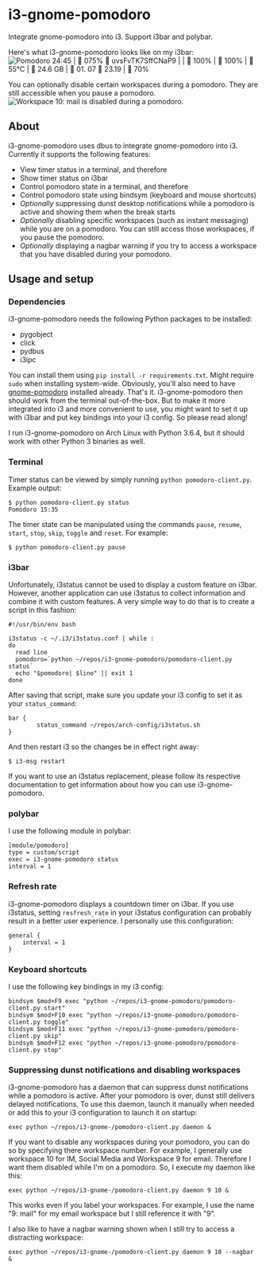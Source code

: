 # i3-gnome-pomodoro
Integrate gnome-pomodoro into i3. Support i3bar and polybar.

Here's what i3-gnome-pomodoro looks like on my i3bar:
![Pomodoro 24:45 |  075%    uvsFvTK7SffCNaP9 |  |    100% |    100% |    55°C |  24.6 GB |    01. 07    23.19 |  70%](screenshot.png?raw=true)

You can optionally disable certain workspaces during a pomodoro. They are still accessible when you pause a pomodoro.
![Workspace 10: mail is disabled during a pomodoro.](screenshot_nagbar.png)

## About
i3-gnome-pomodoro uses dbus to integrate gnome-pomodoro into i3. Currently it supports the following features:
- View timer status in a terminal, and therefore
- Show timer status on i3bar
- Control pomodoro state in a terminal, and therefore
- Control pomodoro state using bindsym (keyboard and mouse shortcuts)
- *Optionally* suppressing dunst desktop notifications while a pomodoro is active and showing them when the break starts
- *Optionally* disabling specific workspaces (such as instant messaging) while you are on a pomodoro. You can still access those workspaces, if you pause the pomodoro.
- *Optionally* displaying a nagbar warning if you try to access a workspace that you have disabled during your pomodoro.

## Usage and setup
### Dependencies
i3-gnome-pomodoro needs the following Python packages to be installed:
* pygobject
* click
* pydbus
* i3ipc

You can install them using `pip install -r requirements.txt`. Might require `sudo` when installing system-wide. Obviously, you'll also need to have [gnome-pomodoro](http://gnomepomodoro.org/) installed already.
That's it. i3-gnome-pomodoro then should work from the terminal out-of-the-box. But to make it more integrated into i3 and more convenient to use, you might want to set it up with i3bar and put key bindings into your i3 config. So please read along!

I run i3-gnome-pomodoro on Arch Linux with Python 3.6.4, but it should work with other Python 3 binaries as well.

### Terminal
Timer status can be viewed by simply running `python pomodoro-client.py`. Example output:

    $ python pomodoro-client.py status
    Pomodoro 15:35

The timer state can be manipulated using the commands `pause`, `resume`, `start`,
`stop`, `skip`, `toggle` and `reset`. For example:

    $ python pomodoro-client.py pause


### i3bar
Unfortunately, i3status cannot be used to display a custom feature on i3bar. However, another application can use i3status to collect information and combine it with custom features. A very simple way to do that is to create a script in this fashion:
```
#!/usr/bin/env bash

i3status -c ~/.i3/i3status.conf | while :
do
  read line
  pomodoro=`python ~/repos/i3-gnome-pomodoro/pomodoro-client.py status`
  echo "$pomodoro| $line" || exit 1
done
```

After saving that script, make sure you update your i3 config to set it as your `status_command`:
```
bar {
        status_command ~/repos/arch-config/i3status.sh
}
```

And then restart i3 so the changes be in effect right away:

    $ i3-msg restart

If you want to use an i3status replacement, please follow its respective documentation to get information about how you can use i3-gnome-pomodoro.

### polybar

I use the following module in polybar:

```
[module/pomodoro]
type = custom/script
exec = i3-gnome-pomodoro status
interval = 1
```

### Refresh rate
i3-gnome-pomodoro displays a countdown timer on i3bar. If you use i3status, setting `resfresh_rate` in your i3status configuration can probably result in a better user experience. I personally use this configuration:

```
general {
    interval = 1
}
```

### Keyboard shortcuts
I use the following key bindings in my i3 config:
```
bindsym $mod+F9 exec "python ~/repos/i3-gnome-pomodoro/pomodoro-client.py start"
bindsym $mod+F10 exec "python ~/repos/i3-gnome-pomodoro/pomodoro-client.py toggle"
bindsym $mod+F11 exec "python ~/repos/i3-gnome-pomodoro/pomodoro-client.py skip"
bindsym $mod+F12 exec "python ~/repos/i3-gnome-pomodoro/pomodoro-client.py stop"
```


### Suppressing dunst notifications and disabling workspaces
i3-gnome-pomodoro has a daemon that can suppress dunst notifications while a
pomodoro is active. After your pomodoro is over, dunst still delivers delayed
notifications. To use this daemon, launch it manually when needed or add this
to your i3 configuration to launch it on startup:

```
exec python ~/repos/i3-gnome-/pomodoro-client.py daemon &
```

If you want to disable any workspaces during your pomodoro, you can do so by
specifying there workspace number. For example, I generally use workspace 10
for IM, Social Media and Workspace 9 for email. Therefore I want them disabled
while I'm on a pomodoro. So, I execute my daemon like this:

```
exec python ~/repos/i3-gnome-/pomodoro-client.py daemon 9 10 &
```

This works even if you label your workspaces. For example, I use the name "9: mail"
for my email workspace but I still reference it with "9".

I also like to have a nagbar warning shown when I still try to access a distracting workspace:

```
exec python ~/repos/i3-gnome-/pomodoro-client.py daemon 9 10 --nagbar &
```


